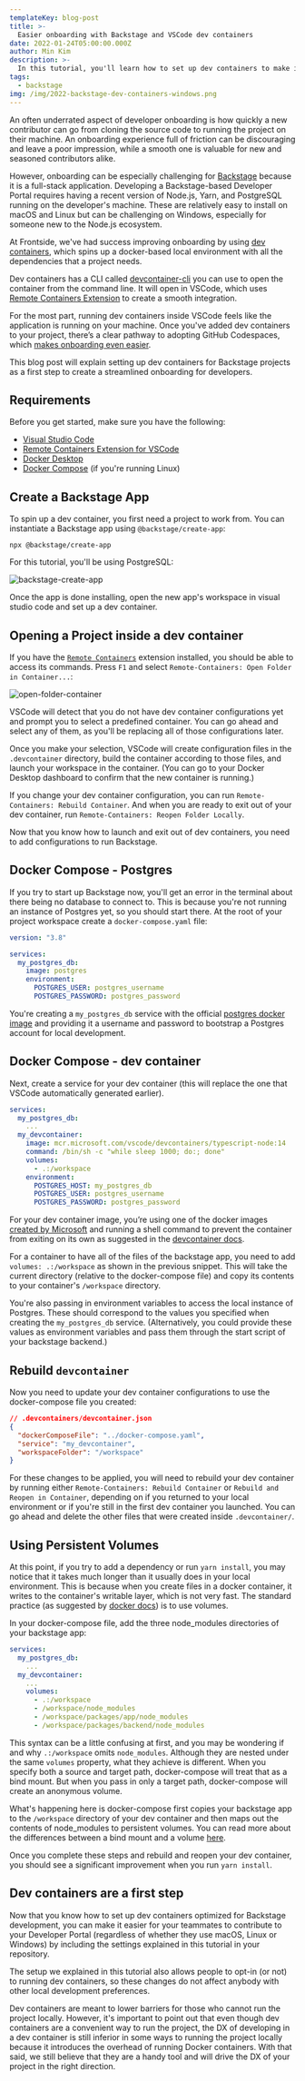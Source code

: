 ```yaml
---
templateKey: blog-post
title: >-
  Easier onboarding with Backstage and VSCode dev containers
date: 2022-01-24T05:00:00.000Z
author: Min Kim
description: >-
  In this tutorial, you'll learn how to set up dev containers to make it easier to onboard developers.
tags:
  - backstage
img: /img/2022-backstage-dev-containers-windows.png
---
```


An often underrated aspect of developer onboarding is how quickly a new contributor can go from cloning the source code to running the project on their machine. An onboarding experience full of friction can be discouraging and leave a poor impression, while a smooth one is valuable for new and seasoned contributors alike.

However, onboarding can be especially challenging for [Backstage](https://backstage.io/) because it is a full-stack application. Developing a Backstage-based Developer Portal requires having a recent version of Node.js, Yarn, and PostgreSQL running on the developer's machine. These are relatively easy to install on macOS and Linux but can be challenging on Windows, especially for someone new to the Node.js ecosystem.

At Frontside, we've had success improving onboarding by using [dev containers](https://code.visualstudio.com/docs/remote/containers), which spins up a docker-based local environment with all the dependencies that a project needs. 

Dev containers has a CLI called [devcontainer-cli](https://code.visualstudio.com/docs/remote/devcontainer-cli) you can use to open the container from the command line. It will open in VSCode, which uses [Remote Containers Extension](https://marketplace.visualstudio.com/items?itemName=ms-vscode-remote.remote-containers) to create a smooth integration.

For the most part, running dev containers inside VSCode feels like the application is running on your machine. Once you've added dev containers to your project, there’s a clear pathway to adopting GitHub Codespaces, which [makes onboarding even easier](https://github.blog/2021-08-11-githubs-engineering-team-moved-codespaces/).

This blog post will explain setting up dev containers for Backstage projects as a first step to create a streamlined onboarding for developers.

## Requirements

Before you get started, make sure you have the following:

- [Visual Studio Code](https://code.visualstudio.com/Download)
- [Remote Containers Extension for VSCode](https://marketplace.visualstudio.com/items?itemName=ms-vscode-remote.remote-containers)
- [Docker Desktop](https://www.docker.com/products/docker-desktop)
- [Docker Compose](https://docs.docker.com/compose/install/) (if you're running Linux)

## Create a Backstage App

To spin up a dev container, you first need a project to work from. You can instantiate a Backstage app using `@backstage/create-app`:

```
npx @backstage/create-app
```

For this tutorial, you'll be using PostgreSQL:

![backstage-create-app](/img/2022-01-24-backstage-devcontainer/backstage-create-app.png)

Once the app is done installing, open the new app's workspace in visual studio code and set up a dev container.

## Opening a Project inside a dev container

If you have the [`Remote Containers`](https://marketplace.visualstudio.com/items?itemName=ms-vscode-remote.remote-containers) extension installed, you should be able to access its commands. Press `F1` and select `Remote-Containers: Open Folder in Container...`:

![open-folder-container](/img/2022-01-24-backstage-devcontainer/remote-containers-open.png)

VSCode will detect that you do not have dev container configurations yet and prompt you to select a predefined container. You can go ahead and select any of them, as you'll be replacing all of those configurations later.

Once you make your selection, VSCode will create configuration files in the `.devcontainer` directory, build the container according to those files, and launch your workspace in the container. (You can go to your Docker Desktop dashboard to confirm that the new container is running.)

If you change your dev container configuration, you can run `Remote-Containers: Rebuild Container`. And when you are ready to exit out of your dev container, run `Remote-Containers: Reopen Folder Locally`.

Now that you know how to launch and exit out of dev containers, you need to add configurations to run Backstage.

## Docker Compose - Postgres

If you try to start up Backstage now, you'll get an error in the terminal about there being no database to connect to. This is because you're not running an instance of Postgres yet, so you should start there. At the root of your project workspace create a `docker-compose.yaml` file:

```yaml
version: "3.8"

services:
  my_postgres_db:
    image: postgres
    environment:
      POSTGRES_USER: postgres_username
      POSTGRES_PASSWORD: postgres_password
```

You're creating a `my_postgres_db` service with the official [postgres docker image](https://hub.docker.com/_/postgres) and providing it a username and password to bootstrap a Postgres account for local development.

## Docker Compose - dev container 

Next, create a service for your dev container (this will replace the one that VSCode automatically generated earlier).

```yaml
services:
  my_postgres_db:
    ...
  my_devcontainer:
    image: mcr.microsoft.com/vscode/devcontainers/typescript-node:14
    command: /bin/sh -c "while sleep 1000; do:; done"
    volumes:
      - .:/workspace
    environment:
      POSTGRES_HOST: my_postgres_db
      POSTGRES_USER: postgres_username
      POSTGRES_PASSWORD: postgres_password
```

For your dev container image, you’re using one of the docker images [created by Microsoft](https://hub.docker.com/_/microsoft-vscode-devcontainers) and running a shell command to prevent the container from exiting on its own as suggested in the [devcontainer docs](https://code.visualstudio.com/docs/remote/create-dev-container#_use-docker-compose).

For a container to have all of the files of the backstage app, you need to add `volumes: .:/workspace` as shown in the previous snippet. This will take the current directory (relative to the docker-compose file) and copy its contents to your container's `/workspace` directory.

You're also passing in environment variables to access the local instance of Postgres. These should correspond to the values you specified when creating the `my_postgres_db` service. (Alternatively, you could provide these values as environment variables and pass them through the start script of your backstage backend.)

## Rebuild `devcontainer`

Now you need to update your dev container configurations to use the docker-compose file you created:

```json
// .devcontainers/devcontainer.json
{
  "dockerComposeFile": "../docker-compose.yaml",
  "service": "my_devcontainer",
  "workspaceFolder": "/workspace"
}
```

For these changes to be applied, you will need to rebuild your dev container by running either `Remote-Containers: Rebuild Container` or `Rebuild and Reopen in Container`, depending on if you returned to your local environment or if you're still in the first dev container you launched. You can go ahead and delete the other files that were created inside `.devcontainer/`.

## Using Persistent Volumes

At this point, if you try to add a dependency or run `yarn install`, you may notice that it takes much longer than it usually does in your local environment. This is because when you create files in a docker container, it writes to the container's writable layer, which is not very fast. The standard practice (as suggested by [docker docs](https://docs.docker.com/storage/volumes/)) is to use volumes.

In your docker-compose file, add the three node_modules directories of your backstage app:

```yaml
services:
  my_postgres_db:
    ...
  my_devcontainer:
    ...
    volumes:
      - .:/workspace
      - /workspace/node_modules
      - /workspace/packages/app/node_modules
      - /workspace/packages/backend/node_modules
```

This syntax can be a little confusing at first, and you may be wondering if and why `.:/workspace` omits `node_modules`. Although they are nested under the same `volumes` property, what they achieve is different. When you specify both a source and target path, docker-compose will treat that as a bind mount. But when you pass in only a target path, docker-compose will create an anonymous volume.

What's happening here is docker-compose first copies your backstage app to the `/workspace` directory of your dev container and then maps out the contents of node_modules to persistent volumes. You can read more about the differences between a bind mount and a volume [here](https://docs.docker.com/storage/).

Once you complete these steps and rebuild and reopen your dev container, you should see a significant improvement when you run `yarn install`.

## Dev containers are a first step

Now that you know how to set up dev containers optimized for Backstage development, you can make it easier for your teammates to contribute to your Developer Portal (regardless of whether they use macOS, Linux or Windows) by including the settings explained in this tutorial in your repository.

The setup we explained in this tutorial also allows people to opt-in (or not) to running dev containers, so these changes do not affect anybody with other local development preferences.

Dev containers are meant to lower barriers for those who cannot run the project locally. However, it's important to point out that even though dev containers are a convenient way to run the project, the DX of developing in a dev container is still inferior in some ways to running the project locally because it introduces the overhead of running Docker containers. With that said, we still believe that they are a handy tool and will drive the DX of your project in the right direction. 
